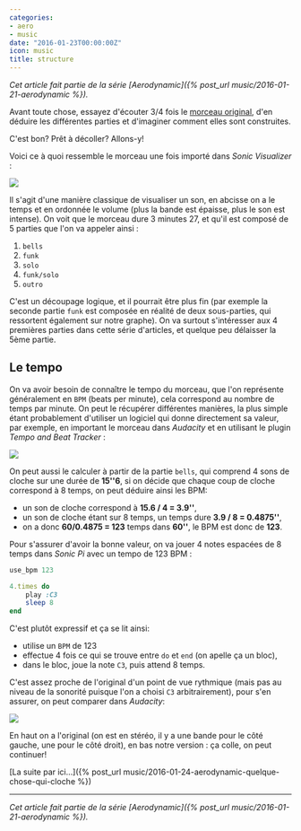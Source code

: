 ```yaml
---
categories:
- aero
- music
date: "2016-01-23T00:00:00Z"
icon: music
title: structure
---
```


*Cet article fait partie de la série [Aerodynamic]({% post_url music/2016-01-21-aerodynamic %}).*

Avant toute chose, essayez d'écouter 3/4 fois le [morceau original](https://www.youtube.com/watch?v=L93-7vRfxNs), d'en déduire
les différentes parties et d'imaginer comment elles sont construites.

C'est bon? Prêt à décoller? Allons-y!

Voici ce à quoi ressemble le morceau une fois importé dans *Sonic
Visualizer* :

<img src="/public/img/aerodynamic/structure.png" data-action="zoom" />

Il s'agit d'une manière classique de visualiser un son, en abcisse on
a le temps et en ordonnée le volume (plus la bande est épaisse, plus
le son est intense). On voit que le morceau dure 3 minutes 27, et
qu'il est composé de 5 parties que l'on va appeler ainsi :

1. `bells`
2. `funk`
3. `solo`
4. `funk/solo`
5. `outro`

C'est un découpage logique, et il pourrait être plus fin (par exemple
la seconde partie `funk` est composée en réalité de deux sous-parties,
qui ressortent également sur notre graphe). On va surtout s'intéresser
aux 4 premières parties dans cette série d'articles, et quelque peu
délaisser la 5ème partie.

## Le tempo

On va avoir besoin de connaître le tempo du morceau, que l'on
représente généralement en `BPM` (beats per minute), cela correspond
au nombre de temps par minute. On peut le récupérer différentes
manières, la plus simple étant probablement d'utiliser un logiciel qui
donne directement sa valeur, par exemple, en important le morceau
dans *Audacity* et en utilisant le plugin *Tempo and Beat Tracker* :

<img src="/public/img/aerodynamic/bpm.png" data-action="zoom" />

On peut aussi le calculer à partir de la partie `bells`, qui comprend
4 sons de cloche sur une durée de **15''6**, si on décide que chaque
coup de cloche correspond à 8 temps, on peut déduire ainsi les BPM:

- un son de cloche correspond à **15.6 / 4 = 3.9''**,
- un son de cloche étant sur 8 temps, un temps dure **3.9 / 8 = 0.4875''**,
- on a donc **60/0.4875 = 123** temps dans **60''**, le BPM est donc de **123**.

Pour s'assurer d'avoir la bonne valeur, on va jouer 4 notes espacées de 8
temps dans *Sonic Pi* avec un tempo de 123 BPM :

```ruby
use_bpm 123

4.times do
    play :C3
    sleep 8
end
```

C'est plutôt expressif et ça se lit ainsi:

* utilise un `BPM` de 123
* effectue 4 fois ce qui se trouve entre `do` et `end` (on apelle ça un bloc),
* dans le bloc, joue la note `C3`, puis attend 8 temps.

C'est assez proche de l'original d'un point de vue rythmique (mais pas
au niveau de la sonorité puisque l'on a choisi `C3` arbitrairement),
pour s'en assurer, on peut comparer dans *Audacity*:

<img src="/public/img/aerodynamic/bpm-match.png" data-action="zoom" />

En haut on a l'original (on est en stéréo, il y a une bande pour le
côté gauche, une pour le côté droit), en bas notre version : ça colle,
on peut continuer!

[La suite par ici...]({% post_url music/2016-01-24-aerodynamic-quelque-chose-qui-cloche %})

<hr />

*Cet article fait partie de la série [Aerodynamic]({% post_url music/2016-01-21-aerodynamic %}).*
